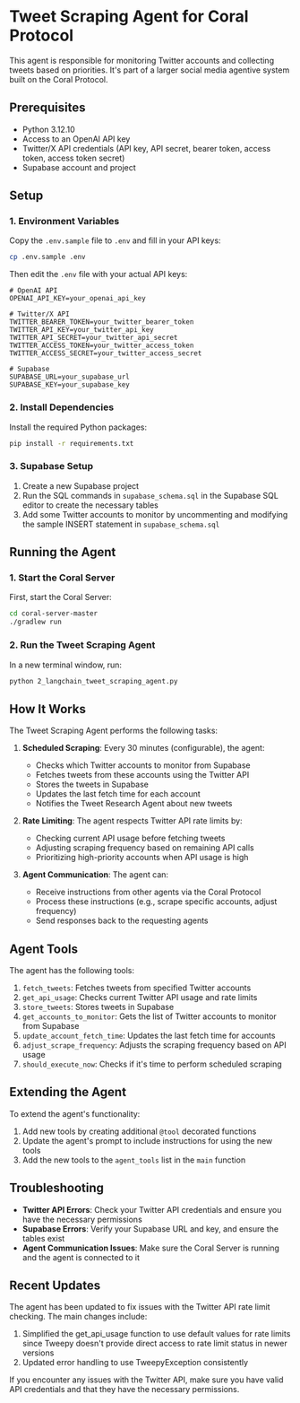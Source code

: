 # Tweet Scraping Agent for Coral Protocol

This agent is responsible for monitoring Twitter accounts and collecting tweets based on priorities. It's part of a larger social media agentive system built on the Coral Protocol.

## Prerequisites

- Python 3.12.10
- Access to an OpenAI API key
- Twitter/X API credentials (API key, API secret, bearer token, access token, access token secret)
- Supabase account and project

## Setup

### 1. Environment Variables

Copy the `.env.sample` file to `.env` and fill in your API keys:

```bash
cp .env.sample .env
```

Then edit the `.env` file with your actual API keys:

```
# OpenAI API
OPENAI_API_KEY=your_openai_api_key

# Twitter/X API
TWITTER_BEARER_TOKEN=your_twitter_bearer_token
TWITTER_API_KEY=your_twitter_api_key
TWITTER_API_SECRET=your_twitter_api_secret
TWITTER_ACCESS_TOKEN=your_twitter_access_token
TWITTER_ACCESS_SECRET=your_twitter_access_secret

# Supabase
SUPABASE_URL=your_supabase_url
SUPABASE_KEY=your_supabase_key
```

### 2. Install Dependencies

Install the required Python packages:

```bash
pip install -r requirements.txt
```

### 3. Supabase Setup

1. Create a new Supabase project
2. Run the SQL commands in `supabase_schema.sql` in the Supabase SQL editor to create the necessary tables
3. Add some Twitter accounts to monitor by uncommenting and modifying the sample INSERT statement in `supabase_schema.sql`

## Running the Agent

### 1. Start the Coral Server

First, start the Coral Server:

```bash
cd coral-server-master
./gradlew run
```

### 2. Run the Tweet Scraping Agent

In a new terminal window, run:

```bash
python 2_langchain_tweet_scraping_agent.py
```

## How It Works

The Tweet Scraping Agent performs the following tasks:

1. **Scheduled Scraping**: Every 30 minutes (configurable), the agent:
   - Checks which Twitter accounts to monitor from Supabase
   - Fetches tweets from these accounts using the Twitter API
   - Stores the tweets in Supabase
   - Updates the last fetch time for each account
   - Notifies the Tweet Research Agent about new tweets

2. **Rate Limiting**: The agent respects Twitter API rate limits by:
   - Checking current API usage before fetching tweets
   - Adjusting scraping frequency based on remaining API calls
   - Prioritizing high-priority accounts when API usage is high

3. **Agent Communication**: The agent can:
   - Receive instructions from other agents via the Coral Protocol
   - Process these instructions (e.g., scrape specific accounts, adjust frequency)
   - Send responses back to the requesting agents

## Agent Tools

The agent has the following tools:

1. `fetch_tweets`: Fetches tweets from specified Twitter accounts
2. `get_api_usage`: Checks current Twitter API usage and rate limits
3. `store_tweets`: Stores tweets in Supabase
4. `get_accounts_to_monitor`: Gets the list of Twitter accounts to monitor from Supabase
5. `update_account_fetch_time`: Updates the last fetch time for accounts
6. `adjust_scrape_frequency`: Adjusts the scraping frequency based on API usage
7. `should_execute_now`: Checks if it's time to perform scheduled scraping

## Extending the Agent

To extend the agent's functionality:

1. Add new tools by creating additional `@tool` decorated functions
2. Update the agent's prompt to include instructions for using the new tools
3. Add the new tools to the `agent_tools` list in the `main` function

## Troubleshooting

- **Twitter API Errors**: Check your Twitter API credentials and ensure you have the necessary permissions
- **Supabase Errors**: Verify your Supabase URL and key, and ensure the tables exist
- **Agent Communication Issues**: Make sure the Coral Server is running and the agent is connected to it

## Recent Updates

The agent has been updated to fix issues with the Twitter API rate limit checking. The main changes include:

1. Simplified the get_api_usage function to use default values for rate limits since Tweepy doesn't provide direct access to rate limit status in newer versions
2. Updated error handling to use TweepyException consistently

If you encounter any issues with the Twitter API, make sure you have valid API credentials and that they have the necessary permissions.
